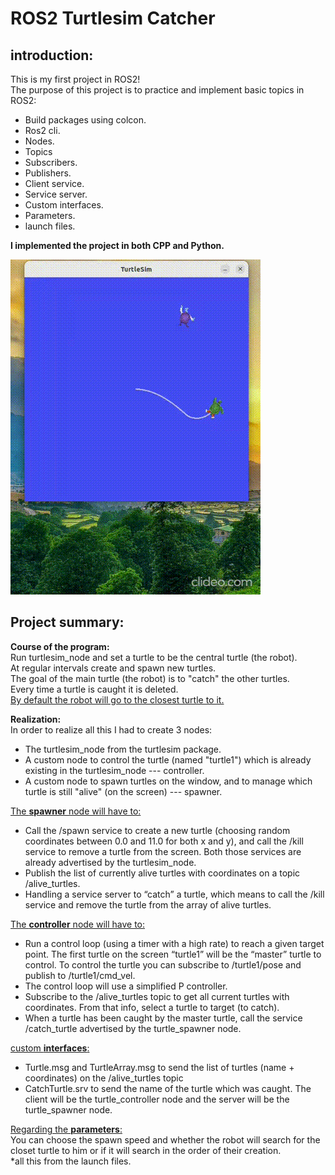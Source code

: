 # ROS2 Turtlesim Catcher
## introduction:
This is my first project in ROS2!\
The purpose of this project is to practice and implement basic topics in ROS2:
- Build packages using colcon.
- Ros2 cli.
- Nodes.
- Topics
- Subscribers.
- Publishers.
- Client service.
- Service server.
- Custom interfaces.
- Parameters.
- launch files.

**I implemented the project in both CPP and Python.**


![](program-run.gif)


## Project summary:
**Course of the program:**\
Run turtlesim_node and set a turtle to be the central turtle (the robot).\
At regular intervals create and spawn new turtles.\
The goal of the main turtle (the robot) is to "catch" the other turtles.\
Every time a turtle is caught it is deleted.\
<ins>By default the robot will go to the closest turtle to it.</ins>

**Realization:**\
In order to realize all this I had to create 3 nodes:
- The turtlesim_node from the turtlesim package.
- A custom node to control the turtle (named "turtle1") which is already existing in the turtlesim_node --- controller.
- A custom node to spawn turtles on the window, and to manage which turtle is still "alive" (on the screen) --- spawner.

<ins>The **spawner** node will have to:</ins>
- Call the /spawn service to create a new turtle (choosing random coordinates between 0.0 and 11.0 for both x and y), and call the /kill service to remove a turtle from the screen. Both those services are already advertised by the turtlesim_node.
- Publish the list of currently alive turtles with coordinates on a topic /alive_turtles.
- Handling a service server to “catch” a turtle, which means to call the /kill service and remove the turtle from the array of alive turtles.


<ins>The **controller** node will have to:</ins>
- Run a control loop (using a timer with a high rate) to reach a given target point. The first turtle on the screen “turtle1” will be the “master” turtle to control. To control the turtle you can subscribe to /turtle1/pose and publish to /turtle1/cmd_vel.
- The control loop will use a simplified P controller.
- Subscribe to the /alive_turtles topic to get all current turtles with coordinates. From that info, select a turtle to target (to catch).
- When a turtle has been caught by the master turtle, call the service /catch_turtle advertised by the turtle_spawner node.

<ins>custom **interfaces**:</ins>
- Turtle.msg and TurtleArray.msg to send the list of turtles (name + coordinates) on the /alive_turtles topic
- CatchTurtle.srv to send the name of the turtle which was caught. The client will be the turtle_controller node and the server will be the turtle_spawner node.

<ins>Regarding the **parameters**:</ins>\
You can choose the spawn speed and whether the robot will search for the closet turtle to him or if it will search in the order of their creation.\
*all this from the launch files.




